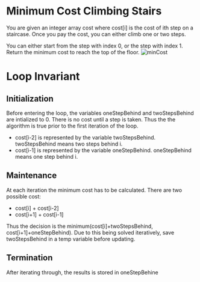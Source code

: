 # Minimum Cost Climbing Stairs

You are given an integer array cost where cost[i] is the cost of ith step on a staircase. Once you pay the cost, you can either climb one or two steps.

You can either start from the step with index 0, or the step with index 1. Return the minimum cost to reach the top of the floor.
![minCost](https://github.com/radixon/UnitTest/assets/59415488/a6031955-fb5f-4a2e-98fc-02e9222eb5ec)

# Loop Invariant

## Initialization

Before entering the loop, the variables oneStepBehind and twoStepsBehind are intialized to 0.  There is no cost until a step is taken.  Thus the the algorithm is true prior to the first iteration of the loop.
* cost[i-2] is represented by the variable twoStepsBehind.  twoStepsBehind means two steps behind i.
* cost[i-1] is represented by the variable oneStepBehind.  oneStepBehind means one step behind i.

## Maintenance

At each iteration the minimum cost has to be calculated.  There are two possible cost:
* cost[i] + cost[i-2]
* cost[i+1] + cost[i-1]

Thus the decision is the minimum(cost[i]+twoStepsBehind, cost[i+1]+oneStepBehind).  Due to this being solved iteratively, save twoStepsBehind in a temp variable before updating.

## Termination

After iterating through, the results is stored in oneStepBehine
